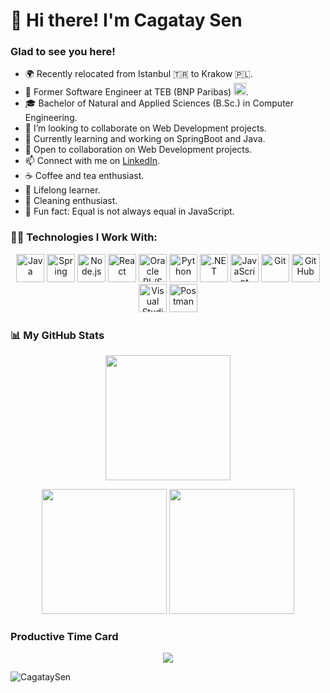 <h1 align="left">👋 Hi there! I'm Cagatay Sen</h1>
<h3 align="left">Glad to see you here!</h3>

- 🌍 Recently relocated from Istanbul 🇹🇷 to Krakow 🇵🇱.
- 💼 Former Software Engineer at TEB (BNP Paribas) <img src="https://www.vectorlogo.zone/logos/bnpparibas/bnpparibas-icon.svg" alt="BNP Paribas" width="20" height="20"/>.
- 🎓 Bachelor of Natural and Applied Sciences (B.Sc.) in Computer Engineering.
- 👯 I’m looking to collaborate on Web Development projects.
- 🌱 Currently learning and working on SpringBoot and Java.
- 🤝 Open to collaboration on Web Development projects.
- 📫 Connect with me on [LinkedIn](https://www.linkedin.com/in/cagataysen/).
- ☕ Coffee and tea enthusiast.
- 📖 Lifelong learner.
- 🧽 Cleaning enthusiast.
- 👾 Fun fact: Equal is not always equal in JavaScript.

### 🧑‍💻 Technologies I Work With:

<p align="center">
  <img src="https://www.vectorlogo.zone/logos/java/java-icon.svg" alt="Java" width="45" height="45"/>     
  <img src="https://www.vectorlogo.zone/logos/springio/springio-icon.svg" alt="Spring" width="45" height="45"/>
  <img src="https://www.vectorlogo.zone/logos/nodejs/nodejs-icon.svg" alt="Node.js" width="45" height="45"/>      
  <img src="https://www.vectorlogo.zone/logos/reactjs/reactjs-icon.svg" alt="React" width="45" height="45"/>      
  <img src="https://www.vectorlogo.zone/logos/oracle/oracle-icon.svg" alt="Oracle PL/SQL" width="45" height="45"/>
  <img src="https://www.vectorlogo.zone/logos/python/python-icon.svg" alt="Python" width="45" height="45"/>
  <img src="https://www.vectorlogo.zone/logos/dotnet/dotnet-icon.svg" alt=".NET" width="45" height="45"/>
  <img src="https://www.vectorlogo.zone/logos/javascript/javascript-icon.svg" alt="JavaScript" width="45" height="45"/>
  <img src="https://www.vectorlogo.zone/logos/git-scm/git-scm-icon.svg" alt="Git" width="45" height="45"/>
  <img src="https://www.vectorlogo.zone/logos/github/github-icon.svg" alt="GitHub" width="45" height="45"/>
  <img src="https://www.vectorlogo.zone/logos/visualstudio_code/visualstudio_code-icon.svg" alt="Visual Studio Code" width="45" height="45"/>
  <img src="https://www.vectorlogo.zone/logos/getpostman/getpostman-icon.svg" alt="Postman" width="45" height="45"/>
  
</p>

### 📊 My GitHub Stats

<p align="center">
  <img height="200" src="https://github-profile-summary-cards.vercel.app/api/cards/profile-details?username=cagataysen&theme=github_dark"/>
</p>

<p align="center">
  <img height="200" src="http://github-profile-summary-cards.vercel.app/api/cards/repos-per-language?username=cagataysen&theme=github_dark"/>
  <img height="200" src="http://github-profile-summary-cards.vercel.app/api/cards/most-commit-language?username=cagataysen&theme=github_dark"/>
</p>

### Productive Time Card

<p align="center">
  <img src="http://github-profile-summary-cards.vercel.app/api/cards/productive-time?username=cagataysen&theme=github_dark&utcOffset=8"/>
</p>

<p align="left">
  <img src="https://komarev.com/ghpvc/?username=cagataysen&color=green" alt="CagataySen"/>
</p>
